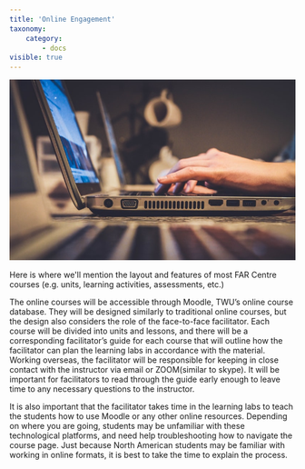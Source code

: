 ```yaml
---
title: 'Online Engagement'
taxonomy:
    category:
        - docs
visible: true
---
```


![](image-6.jpeg)

Here is where we'll mention the layout and features of most FAR Centre courses (e.g. units, learning activities, assessments, etc.)

The online courses will be accessible through Moodle, TWU’s online course database. They will be designed similarly to traditional online courses, but the design also considers the role of the face-to-face facilitator. Each course will be divided into units and lessons, and there will be a corresponding facilitator’s guide for each course that will outline how the facilitator can plan the learning labs in accordance with the material. Working overseas, the facilitator will be responsible for keeping in close contact with the instructor via email or ZOOM(similar to skype). It will be important for facilitators to read through the guide early enough to leave time to any necessary questions to the instructor.

It is also important that the facilitator takes time in the learning labs to teach the students how to use Moodle or any other online resources. Depending on where you are going, students may be unfamiliar with these technological platforms, and need help troubleshooting how to navigate the course page. Just because North American students may be familiar with working in online formats, it is best to take the time to explain the process.
